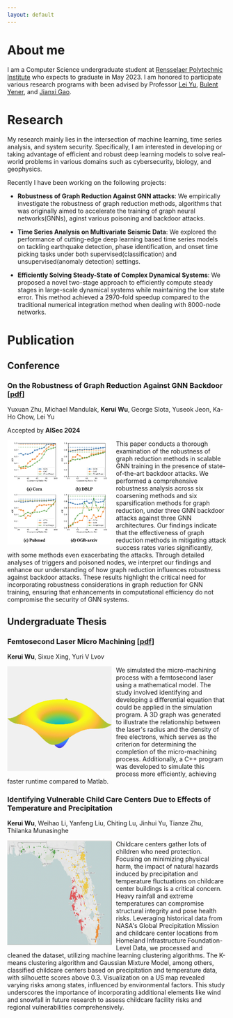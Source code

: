 ```yaml
---
layout: default
---
```


# About me
I am a Computer Science undergraduate student at [Rensselaer Polytechnic Institute](https://www.rpi.edu/) who expects to graduate in May 2023. I am honored to participate various research programs with been advised by Professor [Lei Yu](https://leiyucs.github.io/), [Bulent Yener](https://www.cs.rpi.edu/~yener/), and [Jianxi Gao](https://www.gaojianxi.com/). 

# Research
My research mainly lies in the intersection of machine learning, time series analysis, and system security. Specifically, I am interested in developing or taking advantage of efficient and robust deep learning models to solve real-world problems in various domains such as cybersecurity, biology, and geophysics.

Recently I have been working on the following projects:

* **Robustness of Graph Reduction Against GNN attacks**: We empirically investigate the robustness of graph reduction methods, algorithms that was originally aimed to accelerate the training of graph neural networks(GNNs), aginst various poisoning and backdoor attacks. 


* **Time Series Analysis on Multivariate Seismic Data**: We explored the performance of cutting-edge deep learning based time series models on tackling earthquake detection, phase identification, and onset time picking tasks under both supervised(classification) and unsupervised(anomaly detection) settings.

* **Efficiently Solving Steady-State of Complex Dynamical Systems**: We proposed a novel two-stage approach to efficiently compute steady stages in large-scale dynamical systems while maintaining the low state error. This method achieved a 2970-fold speedup compared to the traditional numerical integration method when dealing with 8000-node networks. 

# Publication
## Conference
### On the Robustness of Graph Reduction Against GNN Backdoor [[pdf](https://arxiv.org/pdf/2407.02431)]

Yuxuan Zhu, Michael Mandulak, **Kerui Wu**, George Slota, Yuseok Jeon, Ka-Ho Chow, Lei Yu

Accepted by **AISec 2024**

<p><img src="assets/img/backdoor_publication.png" style="width:240px;height:240px;margin-right:10px;float:left">This paper conducts a thorough examination of the
robustness of graph reduction methods in scalable GNN training in
the presence of state-of-the-art backdoor attacks. We performed a
comprehensive robustness analysis across six coarsening methods
and six sparsification methods for graph reduction, under three
GNN backdoor attacks against three GNN architectures. Our findings indicate that the effectiveness of graph reduction methods in
mitigating attack success rates varies significantly, with some methods even exacerbating the attacks. Through detailed analyses of
triggers and poisoned nodes, we interpret our findings and enhance
our understanding of how graph reduction influences robustness
against backdoor attacks. These results highlight the critical need
for incorporating robustness considerations in graph reduction
for GNN training, ensuring that enhancements in computational
efficiency do not compromise the security of GNN systems.</p>

## Undergraduate Thesis
### Femtosecond Laser Micro Machining [[pdf](assets/file/laser.pdf)]

**Kerui Wu**, Sixue Xing, Yuri V Lvov

<p><img src="assets/img/laser.gif" style="width:240px;height:240px;margin-right:10px;float:left">We simulated the micro-machining process with a femtosecond laser using a mathematical model. The study involved identifying and developing a differential equation that could be applied in the simulation program. A 3D graph was generated to illustrate the relationship between the laser's radius and the density of free electrons, which serves as the criterion for determining the completion of the micro-machining process. Additionally, a C++ program was developed to simulate this process more efficiently, achieving faster runtime compared to Matlab.</p>

### Identifying Vulnerable Child Care Centers Due to Effects of Temperature and Precipitation

**Kerui Wu**, Weihao Li, Yanfeng Liu, Chiting Lu, Jinhui Yu, Tianze Zhu, Thilanka Munasinghe

<p><img src="assets/img/childcare.png" style="width:240px;height:240px;margin-right:10px;float:left">Childcare centers gather lots of children who need protection. Focusing on minimizing physical harm, the impact of natural hazards induced by precipitation and temperature fluctuations on childcare center buildings is a critical concern. Heavy rainfall and extreme temperatures can compromise structural integrity and pose health risks. Leveraging historical data from NASA's Global Precipitation Mission and childcare center locations from Homeland Infrastructure Foundation-Level Data, we processed and cleaned the dataset, utilizing machine learning clustering algorithms. The K-means clustering algorithm and Gaussian Mixture Model, among others, classified childcare centers based on precipitation and temperature data, with silhouette scores above 0.3. Visualization on a US map revealed varying risks among states, influenced by environmental factors. This study underscores the importance of incorporating additional elements like wind and snowfall in future research to assess childcare facility risks and regional vulnerabilities comprehensively.</p>